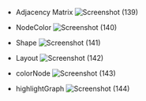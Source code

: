 - Adjacency Matrix
![Screenshot (139)](https://github.com/user-attachments/assets/bce04c29-48b8-40e1-bd88-1cc63421b34a)

- NodeColor
![Screenshot (140)](https://github.com/user-attachments/assets/df5e7604-ac94-4ad1-97e9-178140b931b2)

- Shape
![Screenshot (141)](https://github.com/user-attachments/assets/a830ccb3-932e-4faf-8e7d-82db333024ed)

- Layout
![Screenshot (142)](https://github.com/user-attachments/assets/9363624b-72d3-40b3-ae61-f2d65bc444f4)

- colorNode
![Screenshot (143)](https://github.com/user-attachments/assets/f9541f53-48d6-4ae8-84fe-d152f475ff45)

- highlightGraph
![Screenshot (144)](https://github.com/user-attachments/assets/2e1587c7-d173-4147-a746-b945a9f016c3)

